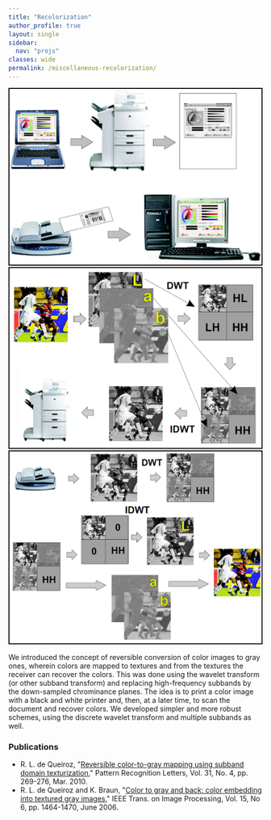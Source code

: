 ```yaml
---
title: "Recolorization"
author_profile: true
layout: single
sidebar:
  nav: "projs"
classes: wide
permalink: /miscellaneous-recolorization/
---
```


<p style="text-align:center;">
  <img src="https://github.com/DiogoCaetanoGarcia/minimal-mistakes/raw/master/assets/images/recolorization01.png"><br>
  <img src="https://github.com/DiogoCaetanoGarcia/minimal-mistakes/raw/master/assets/images/recolorization02.png"><br>
  <img src="https://github.com/DiogoCaetanoGarcia/minimal-mistakes/raw/master/assets/images/recolorization03.png"><br>
</p>

We introduced the concept of reversible conversion of color images to gray ones, wherein colors are mapped to textures and from the textures the receiver can recover the colors. This was done using the wavelet transform (or other subband transform) and replacing high-frequency subbands by the down-sampled chrominance planes. The idea is to print a color image with a black and white printer and, then, at a later time, to scan the document and recover colors. We developed simpler and more robust schemes, using the discrete wavelet transform and multiple subbands as well. 

### Publications

* R. L. de Queiroz, "[Reversible color-to-gray mapping using subband domain texturization](http://queiroz.divp.org/papers/colortobw-subbands-prl.pdf)," Pattern Recognition Letters, Vol. 31, No. 4, pp. 269-276, Mar. 2010.
* R. L. de Queiroz and K. Braun, "[Color to gray and back: color embedding into textured gray images](http://queiroz.divp.org/papers/color-to-bw.pdf)," IEEE Trans. on Image Processing, Vol. 15, No 6, pp. 1464-1470, June 2006.